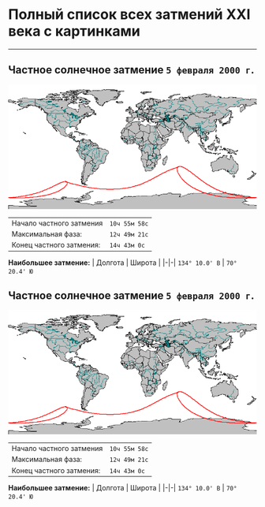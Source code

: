 # Полный список всех затмений XXI века с картинками

---

## Частное солнечное затмение `5 февраля 2000 г`.

![Частное солнечное затмение 5 февраля 2000 г.](images/1.png "Частное солнечное затмение 5 февраля 2000 г.")

|||
|-|-|
Начало частного затмения | `10ч 55м 58с` |
Максимальная фаза: | `12ч 49м 21с` |
Конец частного затмения: | `14ч 43м 0с` |


**Наибольшее затмение:**
| Долгота | Широта |
|-|-|
`134° 10.0' В` | `70° 20.4' Ю`

## Частное солнечное затмение `5 февраля 2000 г`.

![Частное солнечное затмение 5 февраля 2000 г.](images/1.png "Частное солнечное затмение 5 февраля 2000 г.")

|||
|-|-|
Начало частного затмения | `10ч 55м 58с` |
Максимальная фаза: | `12ч 49м 21с` |
Конец частного затмения: | `14ч 43м 0с` |


**Наибольшее затмение:**
| Долгота | Широта |
|-|-|
`134° 10.0' В` | `70° 20.4' Ю`